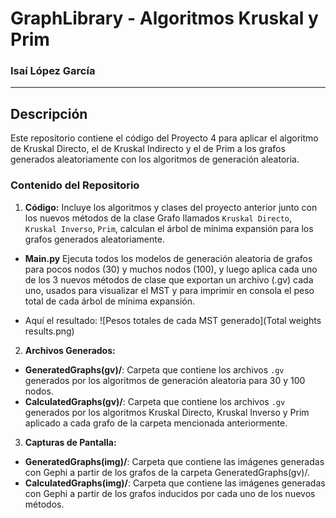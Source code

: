 # GraphLibrary - Algoritmos Kruskal y Prim

### Isaí López García  
---

## Descripción

Este repositorio contiene el código del Proyecto 4 para aplicar el algoritmo de Kruskal Directo, el de Kruskal Indirecto y el de Prim a los grafos generados aleatoriamente con los algoritmos de generación aleatoria.

### Contenido del Repositorio

1. **Código:** Incluye los algoritmos y clases del proyecto anterior junto con los nuevos métodos de la clase Grafo llamados `Kruskal Directo`, `Kruskal Inverso`, `Prim`, calculan el árbol de mínima expansión para los grafos generados aleatoriamente.

  - **Main.py** Ejecuta todos los modelos de generación aleatoria de grafos para pocos nodos (30) y muchos nodos (100), y luego aplica cada uno de los 3 nuevos métodos de clase que exportan un archivo (.gv) cada uno, usados para visualizar el MST y para imprimir en consola el peso total de cada árbol de mínima expansión.

  - Aquí el resultado:
    ![Pesos totales de cada MST generado](Total weights results.png)

2. **Archivos Generados:**
   
  - **GeneratedGraphs(gv)/**: Carpeta que contiene los archivos `.gv` generados por los algoritmos de generación aleatoria para 30 y 100 nodos.
  - **CalculatedGraphs(gv)/**: Carpeta que contiene los archivos `.gv` generados por los algoritmos Kruskal Directo, Kruskal Inverso y Prim aplicado a cada grafo de la carpeta mencionada anteriormente.

3. **Capturas de Pantalla:**
   
- **GeneratedGraphs(img)/**: Carpeta que contiene las imágenes generadas con Gephi a partir de los grafos de la carpeta GeneratedGraphs(gv)/.
- **CalculatedGraphs(img)/**: Carpeta que contiene las imágenes generadas con Gephi a partir de los grafos inducidos por cada uno de los nuevos métodos. 
